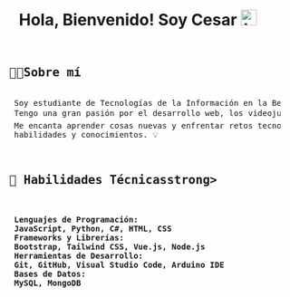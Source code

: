 <h1 align="center">Hola, Bienvenido! Soy Cesar <img src="https://user-images.githubusercontent.com/1303154/88677602-1635ba80-d120-11ea-84d8-d263ba5fc3c0.gif" width="28px" alt="hi"></h1>
<pre>
  <h2>  👨‍💻<strong>Sobre mí</strong>  </h2>
    Soy estudiante de Tecnologías de la Información en la Benemérita Universidad Autónoma de Puebla (BUAP). 
    Tengo una gran pasión por el desarrollo web, los videojuegos 🎮 y el boxeo 🥊.       
    Me encanta aprender cosas nuevas y enfrentar retos tecnológicos que me permitan mejorar mis     
    habilidades y conocimientos. 💡
</pre>

<pre>
   <h2>  💼<strong> Habilidades Técnicasstrong>  </h2>

    Lenguajes de Programación:
    JavaScript, Python, C#, HTML, CSS
    Frameworks y Librerías:
    Bootstrap, Tailwind CSS, Vue.js, Node.js
    Herramientas de Desarrollo:
    Git, GitHub, Visual Studio Code, Arduino IDE
    Bases de Datos:
    MySQL, MongoDB

</pre>


